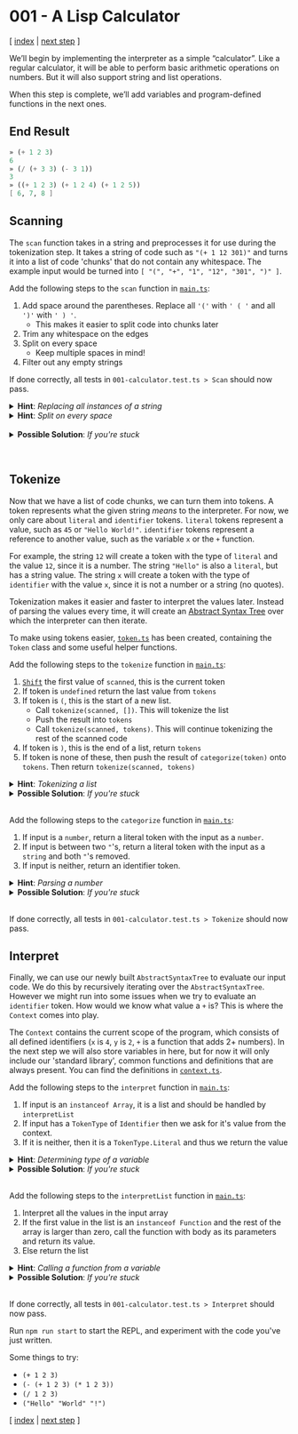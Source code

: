 # 001 - A Lisp Calculator

[ [index](../README.md) | [next step](./002%20-%20Variables.md) ]

We’ll begin by implementing the interpreter as a simple “calculator”. Like a regular calculator, it will be able to perform basic arithmetic operations on numbers. But it will also support string and list operations.

When this step is complete, we’ll add variables and program-defined functions in the next ones.

## End Result

```scheme
» (+ 1 2 3)
6
» (/ (+ 3 3) (- 3 1))
3
» ((+ 1 2 3) (+ 1 2 4) (+ 1 2 5))
[ 6, 7, 8 ]
```

## Scanning

The `scan` function takes in a string and preprocesses it for use during the tokenization step. It takes a string of code such as `"(+ 1 12 301)"` and turns it into a list of code 'chunks' that do not contain any whitespace. The example input would be turned into `[ "(", "+", "1", "12", "301", ")" ]`.

Add the following steps to the `scan` function in [`main.ts`](../src/main.ts):

1. Add space around the parentheses. Replace all `'('` with `' ( '` and all `')'` with `' ) '`.
   - This makes it easier to split code into chunks later
1. Trim any whitespace on the edges
1. Split on every space
   - Keep multiple spaces in mind!
1. Filter out any empty strings

If done correctly, all tests in `001-calculator.test.ts > Scan` should now pass.

<details> 
  <summary> <b>Hint</b>: <i>Replacing all instances of a string</i> </summary>

```js
string.replaceAll(replaceString, withString);

"ABBABBA".replaceAll("A", " A "); // => " A BB A BB A "
```

</details>

<details> 
  <summary> <b>Hint</b>: <i>Split on every space</i> </summary>

```js
string.split(/\s+/);

"A AB    BA".split(/\s+/); // => ["A", "AB", "BA"]
```

</details>
&nbsp;
<details> 
  <summary> <b>Possible Solution</b>: <i>If you're stuck</i> </summary>

```ts
export const scan = (input: string): Scan => {
  return input
    .replaceAll("(", " ( ")
    .replaceAll(")", " ) ")
    .trim()
    .split(/\s+/);
};
```

</details>

&nbsp;

## Tokenize

Now that we have a list of code chunks, we can turn them into tokens. A token represents what the given string _means_ to the interpreter. For now, we only care about `literal` and `identifier` tokens. `literal` tokens represent a value, such as `45` or `"Hello World!"`. `identifier` tokens represent a reference to another value, such as the variable `x` or the `+` function.

For example, the string `12` will create a token with the type of `literal` and the value `12`, since it is a number. The string `"Hello"` is also a `literal`, but has a string value. The string `x` will create a token with the type of `identifier` with the value `x`, since it is not a number or a string (no quotes).

Tokenization makes it easier and faster to interpret the values later. Instead of parsing the values every time, it will create an [Abstract Syntax Tree](https://www.wikiwand.com/en/Abstract_syntax_tree) over which the interpreter can then iterate.

To make using tokens easier, [`token.ts`](../src/token.ts) has been created, containing the `Token` class and some useful helper functions.

Add the following steps to the `tokenize` function in [`main.ts`](../src/main.ts):

1. [`Shift`](https://developer.mozilla.org/en-US/docs/Web/JavaScript/Reference/Global_Objects/Array/shift) the first value of `scanned`, this is the current token
1. If token is `undefined` return the last value from `tokens`
1. If token is `(`, this is the start of a new list.
   - Call `tokenize(scanned, [])`. This will tokenize the list
   - Push the result into `tokens`
   - Call `tokenize(scanned, tokens)`. This will continue tokenizing the rest of the scanned code
1. If token is `)`, this is the end of a list, return `tokens`
1. If token is none of these, then push the result of `categorize(token)` onto `tokens`. Then return `tokenize(scanned, tokens)`

<details> 
  <summary> <b>Hint</b>: <i>Tokenizing a list</i> </summary>

```js
const list = tokenize(scanned, []);
tokens.push(list);
return tokenize(scanned, tokens);
```

</details>

<details> 
  <summary> <b>Possible Solution</b>: <i>If you're stuck</i> </summary>

```ts
export const tokenize = (
  scanned: Scan,
  tokens: TokenizedCode[] = []
): TokenizedCode => {
  const token: ScannedCode | undefined = scanned.shift();

  switch (token) {
    case undefined:
      return tokens.pop()!; // Force not null/undefined
    case "(":
      const list = tokenize(scanned, []);
      tokens.push(list);
      return tokenize(scanned, tokens);
    case ")":
      return tokens;
    default:
      const categorized = categorize(token);
      const next = tokens.concat(categorized);
      return tokenize(scanned, next);
  }
};
```

</details>
&nbsp;

Add the following steps to the `categorize` function in [`main.ts`](../src/main.ts):

1. If input is a `number`, return a literal token with the input as a `number`.
1. If input is between two `"`'s, return a literal token with the input as a `string` and both `"`'s removed.
1. If input is neither, return an identifier token.

<details> 
  <summary> <b>Hint</b>: <i>Parsing a number</i> </summary>

```js
const number = parseFloat(input);

// Trying to parse a non number will return NaN (Not a Number)
// So to check if a string is a number:
const isNumber = !isNaN(parseFloat(input));
```

There is a helper function for checking `isNumber` in [`util.ts`](../src/util.ts)

</details>

<details> 
  <summary> <b>Possible Solution</b>: <i>If you're stuck</i> </summary>

```ts
export const categorize = (input: ScannedCode): Token => {
  if (isNumber(input)) return Token.literal(parseFloat(input));

  if (input.at(0) === `"` && input.at(-1) === `"`)
    return Token.literal(input.slice(1, -1));

  return Token.identifier(input);
};
```

</details>
&nbsp;

If done correctly, all tests in `001-calculator.test.ts > Tokenize` should now pass.

## Interpret

Finally, we can use our newly built `AbstractSyntaxTree` to evaluate our input code. We do this by recursively iterating over the `AbstractSyntaxTree`. However we might run into some issues when we try to evaluate an `identifier` token. How would we know what value a `+` is? This is where the `Context` comes into play.

The `Context` contains the current scope of the program, which consists of all defined identifiers (`x` is `4`, `y` is `2`, `+` is a function that adds 2+ numbers). In the next step we will also store variables in here, but for now it will only include our 'standard library', common functions and definitions that are always present. You can find the definitions in [`context.ts`](../src/context.ts).

Add the following steps to the `interpret` function in [`main.ts`](../src/main.ts):

1. If input is an `instanceof Array`, it is a list and should be handled by `interpretList`
1. If input has a `TokenType` of `Identifier` then we ask for it's value from the context.
1. If it is neither, then it is a `TokenType.Literal` and thus we return the value

<details> 
  <summary> <b>Hint</b>: <i>Determining type of a variable</i> </summary>

```js
// If the value is a primitive
const isString = typeof input === "string";

// If the value is an object
const isArray = input instanceof Array;
```

</details>

<details> 
  <summary> <b>Possible Solution</b>: <i>If you're stuck</i> </summary>

```ts
export const interpret = (
  input: AbstractSyntaxTree,
  context: Context = Context.StandardLibrary()
) => {
  if (input instanceof Array) return interpretList(input, context);
  if (input.type === TokenType.Identifier)
    return context.get(input.value as Identifier);
  return input.value;
};
```

</details>
&nbsp;

Add the following steps to the `interpretList` function in [`main.ts`](../src/main.ts):

1. Interpret all the values in the input array
1. If the first value in the list is an `instanceof Function` and the rest of the array is larger than zero, call the function with body as its parameters and return its value.
1. Else return the list

<details> 
  <summary> <b>Hint</b>: <i>Calling a function from a variable</i> </summary>

```js
// The first parameter is the value to use as `this` when calling the function. Not relevant for us.
const output = func.call(undefined, parameters);
```

</details>

<details> 
  <summary> <b>Possible Solution</b>: <i>If you're stuck</i> </summary>

```ts
const interpretList = (input: TokenizedCode[], context: Context) => {
  const list: TokenValue = input.map((x) => interpret(x, context));
  const [head, ...body] = list;

  if (head instanceof Function && body.length >= 1)
    return head.call(undefined, body);
  else return list;
};
```

</details>
&nbsp;

If done correctly, all tests in `001-calculator.test.ts > Interpret` should now pass.

Run `npm run start` to start the REPL, and experiment with the code you've just written.

Some things to try:

- `(+ 1 2 3)`
- `(- (+ 1 2 3) (* 1 2 3))`
- `(/ 1 2 3)`
- `("Hello" "World" "!")`

[ [index](../README.md) | [next step](./002%20-%20Variables.md) ]
